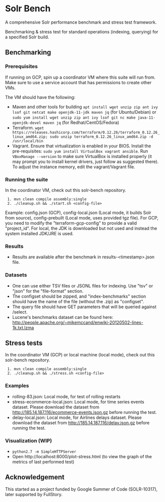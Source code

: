 # Solr Bench

A comprehensive Solr performance benchmark and stress test framework.

Benchmarking & stress test for standard operations (indexing, querying) for a specified Solr build.

## Benchmarking

### Prerequisites

If running on GCP, spin up a coordinator VM where this suite will run from. Make sure to use a service account that has permissions to create other VMs.

The VM should have the following:
* Maven and other tools for building `apt install wget unzip zip ant ivy lsof git netcat make openjdk-11-jdk maven jq` (for Ubuntu/Debian) or `sudo yum install wget unzip zip ant ivy lsof git nc make java-11-openjdk-devel maven jq` (for Redhat/CentOS/Fedora)
* Terraform. `wget https://releases.hashicorp.com/terraform/0.12.26/terraform_0.12.26_linux_amd64.zip; sudo unzip terraform_0.12.26_linux_amd64.zip -d /usr/local/bin`
* Vagrant. Ensure that virtualization is enabled in your BIOS. Install the pre-requisites: `sudo yum install VirtualBox vagrant ansible`. Run `VBoxManage --version` to make sure VirtualBox is installed properly (it may prompt you to install kernel drivers, just follow as suggested there). To adjust the instance memory, edit the vagrant/Vagrant file.

### Running the suite

In the coordinator VM, check out this solr-bench repository.

     1. mvn clean compile assembly:single
     2. ./cleanup.sh && ./start.sh <config-file>

Example: config.json (GCP), config-local.json (Local mode, it builds Solr from source), config-prebuilt (Local mode, uses provided tgz file). For GCP, you need to modify the "terraform-gcp-config" to provide a valid "project_id". For local, the JDK is downloaded but not used and instead the system installed JDK/JRE is used.

### Results

* Results are available after the benchmark in results-\<timestamp\>.json file.

### Datasets

* One can use either TSV files or JSONL files for indexing. Use "tsv" or "json" for the "file-format" section.
* The configset should be zipped, and "index-benchmarks" section should have the name of the file (without the .zip) as "configset".
* The query file should have GET parameters that will be queried against /select.
* Lucene's benchmarks dataset can be found here:  http://people.apache.org/~mikemccand/enwiki-20120502-lines-1k.txt.lzma

## Stress tests

In the coordinator VM (GCP) or local machine (local mode), check out this solr-bench repository.

     1. mvn clean compile assembly:single
     2. ./cleanup.sh && ./stress.sh <config-file>

### Examples

* rolling-83.json: Local mode, for test of rolling restarts
* stress-ecommerce-local.json: Local mode, for time series events dataset. Please download the dataset from http://185.14.187.116/ecommerce-events.json.gz before running the test.
* delay-local.json: Local mode, for Airlines delays dataset. Please download the dataset from http://185.14.187.116/delay.json.gz before running the test.

### Visualization (WIP)

* `python2.7 -m SimpleHTTPServer`
* Open http://localhost:8000/plot-stress.html (to view the graph of the metrics of last performed test)


## Acknowledgement
This started as a project funded by Google Summer of Code (SOLR-10317), later supported by FullStory.
